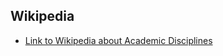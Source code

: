 ## **Wikipedia**

- [Link to Wikipedia about Academic Disciplines](Linkhttps://en.wikipedia.org/wiki/Category:Academic_disciplines)
